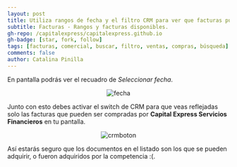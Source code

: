 ```yaml
---
layout: post
title: Utiliza rangos de fecha y el filtro CRM para ver que facturas puedes comprar. 
subtitle: Facturas - Rangos y facturas disponibles.
gh-repo: /capitalexpress/capitalexpress.github.io
gh-badge: [star, fork, follow]
tags: [facturas, comercial, buscar, filtro, ventas, compras, búsqueda]
comments: false
author: Catalina Pinilla
---
```

En pantalla podrás ver el recuadro de *Seleccionar fecha*.

<p align="center">
  <img src="https://cdn.capitalexpress.cl/img/fecha.png" alt="fecha">
</p>


Junto con esto debes activar el switch de CRM para que veas reflejadas solo las facturas que pueden ser compradas por **Capital Express Servicios Financieros** en tu pantalla.

<p align="center">
  <img src="https://cdn.capitalexpress.cl/img/crmboton1.png" alt="crmboton">
</p>

Así estarás seguro que los documentos en el listado son los que se pueden adquirir, o fueron adquiridos por la competencia :(.
